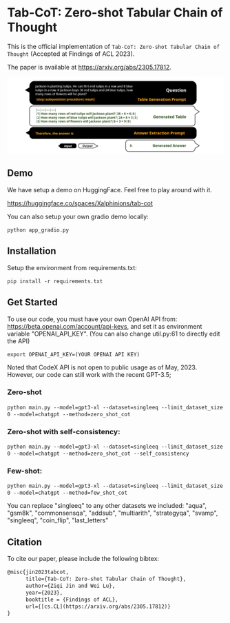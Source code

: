 # Tab-CoT: Zero-shot Tabular Chain of Thought

This is the official implementation of `Tab-CoT: Zero-shot Tabular Chain of Thought` (Accepted at Findings of ACL 2023).

The paper is available at https://arxiv.org/abs/2305.17812.

<div align="center">
<img src="intro.jpg">
</div>

## Demo

We have setup a demo on HuggingFace. Feel free to play around with it. 

https://huggingface.co/spaces/Xalphinions/tab-cot

You can also setup your own gradio demo locally:

```
python app_gradio.py
```

## Installation

Setup the environment from requirements.txt: 
```
pip install -r requirements.txt
```

## Get Started

To use our code, you must have your own OpenAI API from: https://beta.openai.com/account/api-keys, and set it as environment variable "OPENAI_API_KEY". (You can also change util.py:61 to directly edit the API)

```
export OPENAI_API_KEY=(YOUR OPENAI API KEY)
```

Noted that CodeX API is not open to public usage as of May, 2023. However, our code can still work with the recent GPT-3.5;

### Zero-shot
```
python main.py --model=gpt3-xl --dataset=singleeq --limit_dataset_size 0 --model=chatgpt --method=zero_shot_cot
```

### Zero-shot with self-consistency:
```
python main.py --model=gpt3-xl --dataset=singleeq --limit_dataset_size 0 --model=chatgpt --method=zero_shot_cot --self_consistency
```

### Few-shot:
```
python main.py --model=gpt3-xl --dataset=singleeq --limit_dataset_size 0 --model=chatgpt --method=few_shot_cot
```

You can replace "singleeq" to any other datasets we included: "aqua", "gsm8k", "commonsensqa", "addsub", "multiarith",  "strategyqa", "svamp", "singleeq", "coin_flip", "last_letters"

## Citation

To cite our paper, please include the following bibtex:

```
@misc{jin2023tabcot,
      title={Tab-CoT: Zero-shot Tabular Chain of Thought}, 
      author={Ziqi Jin and Wei Lu},
      year={2023},
      booktitle = {Findings of ACL},
      url={[cs.CL](https://arxiv.org/abs/2305.17812)}
}
```
